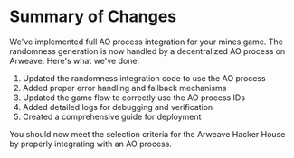 # Summary of Changes

We've implemented full AO process integration for your mines game. The randomness generation is now handled by a decentralized AO process on Arweave. Here's what we've done:

1. Updated the randomness integration code to use the AO process
2. Added proper error handling and fallback mechanisms
3. Updated the game flow to correctly use the AO process IDs
4. Added detailed logs for debugging and verification
5. Created a comprehensive guide for deployment

You should now meet the selection criteria for the Arweave Hacker House by properly integrating with an AO process.
